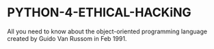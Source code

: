 # PYTHON-4-ETHICAL-HACKiNG
All you need to know about the object-oriented programming language created by Guido Van Russom in Feb 1991. 
